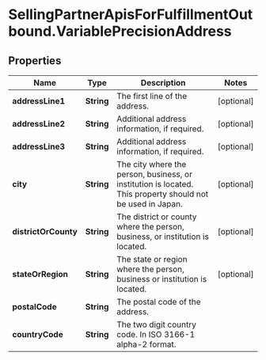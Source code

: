 # SellingPartnerApisForFulfillmentOutbound.VariablePrecisionAddress

## Properties

Name | Type | Description | Notes
------------ | ------------- | ------------- | -------------
**addressLine1** | **String** | The first line of the address. | [optional] 
**addressLine2** | **String** | Additional address information, if required. | [optional] 
**addressLine3** | **String** | Additional address information, if required. | [optional] 
**city** | **String** | The city where the person, business, or institution is located. This property should not be used in Japan. | [optional] 
**districtOrCounty** | **String** | The district or county where the person, business, or institution is located. | [optional] 
**stateOrRegion** | **String** | The state or region where the person, business or institution is located. | [optional] 
**postalCode** | **String** | The postal code of the address. | 
**countryCode** | **String** | The two digit country code. In ISO 3166-1 alpha-2 format. | 


